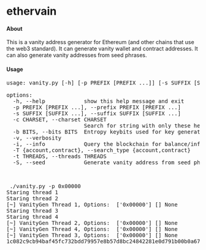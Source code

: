 # ethervain


#### About

<p>
This is a vanity address generator for Ethereum (and other chains that use 
the web3 standard). It can generate vanity wallet and contract addresses. It can also 
generate vanity addresses from seed phrases.
</p>


#### Usage

<pre>
usage: vanity.py [-h] [-p PREFIX [PREFIX ...]] [-s SUFFIX [SUFFIX ...]] [-c CHARSET] [-b BITS] [-v] [-i] [-T {account,contract}] [-t THREADS] [-S]

options:
  -h, --help            show this help message and exit
  -p PREFIX [PREFIX ...], --prefix PREFIX [PREFIX ...]
  -s SUFFIX [SUFFIX ...], --suffix SUFFIX [SUFFIX ...]
  -c CHARSET, --charset CHARSET
                        Search for string with only these hex characters.
  -b BITS, --bits BITS  Entropy keybits used for key generation.
  -v, --verbosity
  -i, --info            Query the blockchain for balance/info on discovered keys.
  -T {account,contract}, --search_type {account,contract}
  -t THREADS, --threads THREADS
  -S, --seed            Generate vanity address from seed phrase instead of keys.
                                                                                  

</pre>

<pre>
 ./vanity.py -p 0x00000  
Staring thread 1
Staring thread 2
[~] VanityGen Thread 1, Options:  ['0x00000'] [] None
Staring thread 3
Staring thread 4
[~] VanityGen Thread 2, Options:  ['0x00000'] [] None
[~] VanityGen Thread 4, Options:  ['0x00000'] [] None
[~] VanityGen Thread 3, Options:  ['0x00000'] [] None
1c082c9cb94baf45fc732bdd79957e8b57d8bc24842281e0d791b00b0a67d167:0x00000eca554872312e5ae90050a7f636364e7c77

</pre>
